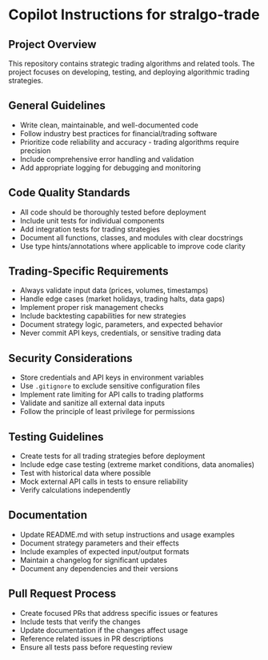 # Copilot Instructions for stralgo-trade

## Project Overview

This repository contains strategic trading algorithms and related tools. The project focuses on developing, testing, and deploying algorithmic trading strategies.

## General Guidelines

- Write clean, maintainable, and well-documented code
- Follow industry best practices for financial/trading software
- Prioritize code reliability and accuracy - trading algorithms require precision
- Include comprehensive error handling and validation
- Add appropriate logging for debugging and monitoring

## Code Quality Standards

- All code should be thoroughly tested before deployment
- Include unit tests for individual components
- Add integration tests for trading strategies
- Document all functions, classes, and modules with clear docstrings
- Use type hints/annotations where applicable to improve code clarity

## Trading-Specific Requirements

- Always validate input data (prices, volumes, timestamps)
- Handle edge cases (market holidays, trading halts, data gaps)
- Implement proper risk management checks
- Include backtesting capabilities for new strategies
- Document strategy logic, parameters, and expected behavior
- Never commit API keys, credentials, or sensitive trading data

## Security Considerations

- Store credentials and API keys in environment variables
- Use `.gitignore` to exclude sensitive configuration files
- Implement rate limiting for API calls to trading platforms
- Validate and sanitize all external data inputs
- Follow the principle of least privilege for permissions

## Testing Guidelines

- Create tests for all trading strategies before deployment
- Include edge case testing (extreme market conditions, data anomalies)
- Test with historical data where possible
- Mock external API calls in tests to ensure reliability
- Verify calculations independently

## Documentation

- Update README.md with setup instructions and usage examples
- Document strategy parameters and their effects
- Include examples of expected input/output formats
- Maintain a changelog for significant updates
- Document any dependencies and their versions

## Pull Request Process

- Create focused PRs that address specific issues or features
- Include tests that verify the changes
- Update documentation if the changes affect usage
- Reference related issues in PR descriptions
- Ensure all tests pass before requesting review
